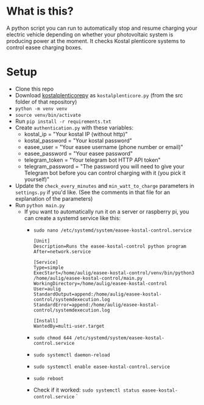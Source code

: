 # What is this?

A python script you can run to automatically stop and resume charging your electric vehicle depending on whether your photovoltaic system is producing power at the moment.
It checks Kostal plenticore systems to control easee charging boxes.

# Setup
- Clone this repo
- Download [kostalplenticorepy](https://github.com/ITTV-tools/kostalplenticorepy) as `kostalplenticore.py` (from the src folder of that repository)
- `python -m venv venv`
- `source venv/bin/activate`
- Run `pip install -r requirements.txt`
- Create `authentication.py` with these variables:
  - kostal_ip = "Your kostal IP (without http)"
  - kostal_password = "Your kostal password"
  - easee_user = "Your easee username (phone number or email)"
  - easee_password = "Your easee password"
  - telegram_token = "Your telegram bot HTTP API token"
  - telegram_password = "The password you will need to give your Telegram bot before you can control charging with it (you pick it yourself)"
- Update the `check_every_minutes` and `min_watt_to_charge` parameters in `settings.py` if you'd like. (See the comments in that file for an explanation of the parameters)
- Run `python main.py`
  - If you want to automatically run it on a server or raspberry pi, you can create a systemd service like this:
    - `sudo nano /etc/systemd/system/easee-kostal-control.service`
    
          [Unit]
          Description=Runs the easee-kostal-control python program
          After=network.service
  
          [Service]
          Type=simple
          ExecStart=/home/aulig/easee-kostal-control/venv/bin/python3 /home/aulig/easee-kostal-control/main.py
          WorkingDirectory=/home/aulig/easee-kostal-control
          User=aulig
          StandardOutput=append:/home/aulig/easee-kostal-control/systemdexecution.log
          StandardError=append:/home/aulig/easee-kostal-control/systemdexecution.log
        
          [Install]
          WantedBy=multi-user.target

    - `sudo chmod 644 /etc/systemd/system/easee-kostal-control.service`
    - `sudo systemctl daemon-reload`
    - `sudo systemctl enable easee-kostal-control.service`
    - `sudo reboot`
    - Check if it worked: `sudo systemctl status easee-kostal-control.service`
`
